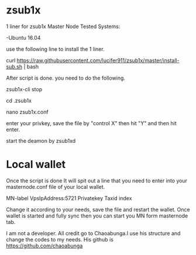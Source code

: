# zsub1x
1 liner for zsub1x Master Node
Tested Systems:

-Ubuntu 16.04

use the following line to install the 1 liner. 

curl https://raw.githubusercontent.com/lucifer911/zsub1x/master/install-sub.sh | bash

After script is done. you need to do the following.

zsub1x-cli stop

cd .zsub1x

nano zsub1x.conf 

enter your privkey, save the file by "control X" then hit "Y" and then hit enter.

start the deamon by zsub1xd

# Local wallet

Once the script is done It will spit out a line that you need to enter into your masternode.conf file of your local wallet.

MN-label VpsIpAddress:5721 Privatekey Taxid index

Change it according to your needs, save the file and restart the wallet. Once wallet is started and fully sync then you can start you MN form masternode tab.

I am not a developer. All credit go to Chaoabunga.I use his structure and change the codes to my needs. His github is https://github.com/chaoabunga
